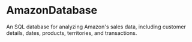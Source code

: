# AmazonDatabase
An SQL database for analyzing Amazon's sales data, including customer details, dates, products, territories, and transactions.
